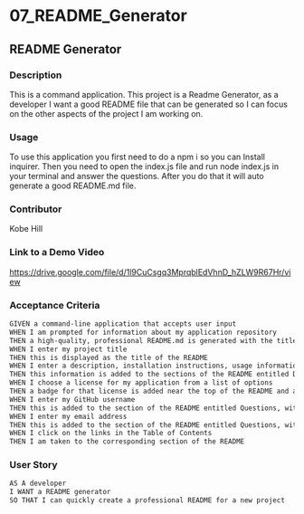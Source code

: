 # 07_README_Generator

## README Generator


### Description
This is a command application. This project is a Readme Generator, as a developer I want a good README file that can be generated so I can focus on the other aspects of the project I am working on.

### Usage
To use this application you first need to do a npm i so you can Install inquirer. Then you need to open the index.js file and run node index.js in your terminal and answer the questions. After you do that it will auto generate a good README.md file.

### Contributor
Kobe Hill

### Link to a Demo Video
https://drive.google.com/file/d/1l9CuCsgq3MprqblEdVhnD_hZLW9R67Hr/view

### Acceptance Criteria

```md
GIVEN a command-line application that accepts user input
WHEN I am prompted for information about my application repository
THEN a high-quality, professional README.md is generated with the title of my project and sections entitled Description, Table of Contents, Installation, Usage, License, Contributing, Tests, and Questions
WHEN I enter my project title
THEN this is displayed as the title of the README
WHEN I enter a description, installation instructions, usage information, contribution guidelines, and test instructions
THEN this information is added to the sections of the README entitled Description, Installation, Usage, Contributing, and Tests
WHEN I choose a license for my application from a list of options
THEN a badge for that license is added near the top of the README and a notice is added to the section of the README entitled License that explains which license the application is covered under
WHEN I enter my GitHub username
THEN this is added to the section of the README entitled Questions, with a link to my GitHub profile
WHEN I enter my email address
THEN this is added to the section of the README entitled Questions, with instructions on how to reach me with additional questions
WHEN I click on the links in the Table of Contents
THEN I am taken to the corresponding section of the README
```


### User Story

```md
AS A developer
I WANT a README generator
SO THAT I can quickly create a professional README for a new project
```


